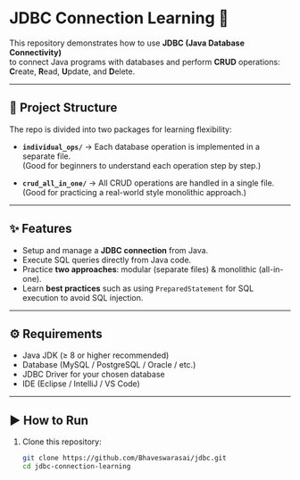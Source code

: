 # JDBC Connection Learning 🚀

This repository demonstrates how to use **JDBC (Java Database Connectivity)**  
to connect Java programs with databases and perform **CRUD** operations:  
**C**reate, **R**ead, **U**pdate, and **D**elete.

---

## 📂 Project Structure

The repo is divided into two packages for learning flexibility:

- **`individual_ops/`** → Each database operation is implemented in a separate file.  
  (Good for beginners to understand each operation step by step.)

- **`crud_all_in_one/`** → All CRUD operations are handled in a single file.  
  (Good for practicing a real-world style monolithic approach.)

---

## ✨ Features

- Setup and manage a **JDBC connection** from Java.  
- Execute SQL queries directly from Java code.  
- Practice **two approaches**: modular (separate files) & monolithic (all-in-one).  
- Learn **best practices** such as using `PreparedStatement` for SQL execution to avoid SQL injection.  

---

## ⚙️ Requirements

- Java JDK (≥ 8 or higher recommended)  
- Database (MySQL / PostgreSQL / Oracle / etc.)  
- JDBC Driver for your chosen database  
- IDE (Eclipse / IntelliJ / VS Code)  

---

## ▶️ How to Run

1. Clone this repository:
   ```bash
   git clone https://github.com/Bhaveswarasai/jdbc.git
   cd jdbc-connection-learning
